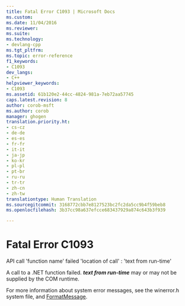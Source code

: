 ```yaml
---
title: Fatal Error C1093 | Microsoft Docs
ms.custom: 
ms.date: 11/04/2016
ms.reviewer: 
ms.suite: 
ms.technology:
- devlang-cpp
ms.tgt_pltfrm: 
ms.topic: error-reference
f1_keywords:
- C1093
dev_langs:
- C++
helpviewer_keywords:
- C1093
ms.assetid: 61b120e2-44cc-4824-981a-7eb72aa57745
caps.latest.revision: 8
author: corob-msft
ms.author: corob
manager: ghogen
translation.priority.ht:
- cs-cz
- de-de
- es-es
- fr-fr
- it-it
- ja-jp
- ko-kr
- pl-pl
- pt-br
- ru-ru
- tr-tr
- zh-cn
- zh-tw
translationtype: Human Translation
ms.sourcegitcommit: 3168772cbb7e8127523bc2fc2da5cc9b4f59beb8
ms.openlocfilehash: 3b37cc98a637efcce683437929a874c643b3f939

---
```

# Fatal Error C1093
API call 'function name' failed 'location of call' : 'text from run-time'  
  
 A call to a .NET function failed. ***text from run-time*** may or may not be supplied by the COM runtime.  
  
 For more information about system error messages, see the winerror.h system file, and [FormatMessage](http://msdn.microsoft.com/library/windows/desktop/ms679351).


<!--HONumber=Jan17_HO2-->


